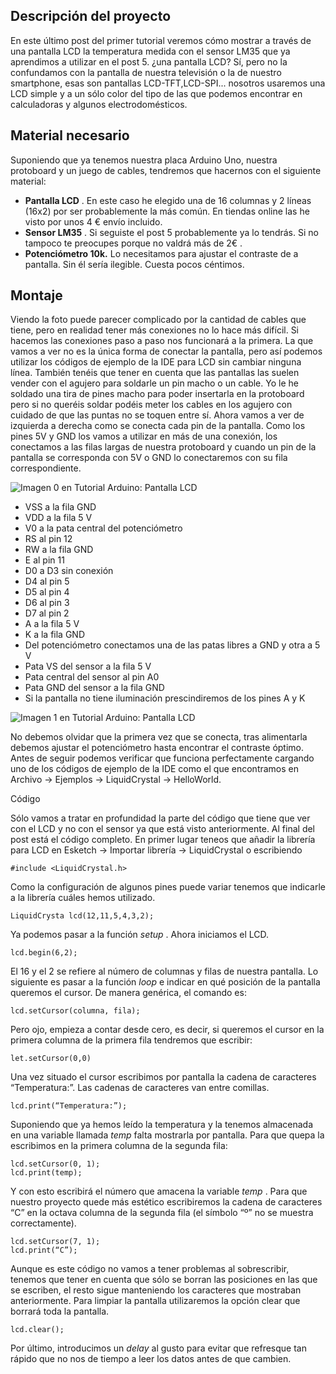 ## Descripción del proyecto

En este último post del primer tutorial veremos cómo mostrar a través de una pantalla LCD la temperatura medida con el sensor LM35 que ya aprendimos a utilizar en el post 5. ¿una pantalla LCD? Sí, pero no la confundamos con la pantalla de nuestra televisión o la de nuestro smartphone, esas son pantallas LCD-TFT,LCD-SPI... nosotros usaremos una LCD simple y a un sólo color del tipo de las que podemos encontrar en calculadoras y algunos electrodomésticos.

 

## Material necesario

Suponiendo que ya tenemos nuestra placa Arduino Uno, nuestra protoboard y un juego de cables, tendremos que hacernos con el siguiente material:

- **Pantalla LCD** . En este caso he elegido una de 16 columnas y 2 líneas (16x2) por ser probablemente la más común. En tiendas online las he visto por unos 4 € envío incluido.
- **Sensor LM35** . Si seguiste el post 5 probablemente ya lo tendrás. Si no tampoco te preocupes porque no valdrá más de 2€ .
- **Potenciómetro 10k.** Lo necesitamos para ajustar el contraste de a pantalla. Sin él sería ilegible. Cuesta pocos céntimos.

 

## Montaje

Viendo la foto puede parecer complicado por la cantidad de cables que tiene, pero en realidad tener más conexiones no lo hace más difícil. Si hacemos las conexiones paso a paso nos funcionará a la primera. La que vamos a ver no es la única forma de conectar la pantalla, pero así podemos utilizar los códigos de ejemplo de la IDE para LCD sin cambiar ninguna línea. También tenéis que tener en cuenta que las pantallas las suelen vender con el agujero para soldarle un pin macho o un cable. Yo le he soldado una tira de pines macho para poder insertarla en la protoboard pero si no queréis soldar podéis meter los cables en los agujero con cuidado de que las puntas no se toquen entre sí. Ahora vamos a ver de izquierda a derecha como se conecta cada pin de la pantalla. Como los pines 5V y GND los vamos a utilizar en más de una conexión, los conectamos a las filas largas de nuestra protoboard y cuando un pin de la pantalla se corresponda con 5V o GND lo conectaremos con su fila correspondiente.

![Imagen 0 en Tutorial Arduino: Pantalla LCD](https://dc722jrlp2zu8.cloudfront.net/media/cache/eb/6d/eb6db299d70eebd30792712d1ba916c5.webp)

- VSS a la fila GND
- VDD a la fila 5 V
- V0 a la pata central del potenciómetro
- RS al pin 12
- RW a la fila GND
- E al pin 11
- D0 a D3 sin conexión
- D4 al pin 5
- D5 al pin 4
- D6 al pin 3
- D7 al pin 2
- A a la fila 5 V
- K a la fila GND
- Del potenciómetro conectamos una de las patas libres a GND y otra a 5 V
- Pata VS del sensor a la fila 5 V
- Pata central del sensor al pin A0
- Pata GND del sensor a la fila GND
- Si la pantalla no tiene iluminación prescindiremos de los pines A y K

![Imagen 1 en Tutorial Arduino: Pantalla LCD](https://dc722jrlp2zu8.cloudfront.net/media/cache/ee/f6/eef69618e52635525f0f349072d54454.webp)

 

No debemos olvidar que la primera vez que se conecta, tras alimentarla debemos ajustar el potenciómetro hasta encontrar el contraste óptimo. Antes de seguir podemos verificar que funciona perfectamente cargando uno de los códigos de ejemplo de la IDE como el que encontramos en Archivo → Ejemplos → LiquidCrystal → HelloWorld.

Código

Sólo vamos a tratar en profundidad la parte del código que tiene que ver con el LCD y no con el sensor ya que está visto anteriormente. Al final del post está el código completo. En primer lugar teneos que añadir la librería para LCD en Esketch → Importar librería → LiquidCrystal o escribiendo

```
#include <LiquidCrystal.h>
```

Como la configuración de algunos pines puede variar tenemos que indicarle a la librería cuáles hemos utilizado.

```
LiquidCrysta lcd(12,11,5,4,3,2);
```

Ya podemos pasar a la función *setup* . Ahora iniciamos el LCD.

```
lcd.begin(6,2);
```

El 16 y el 2 se refiere al número de columnas y filas de nuestra pantalla. Lo siguiente es pasar a la función *loop* e indicar en qué posición de la pantalla queremos el cursor. De manera genérica, el comando es:

```
lcd.setCursor(columna, fila);
```

Pero ojo, empieza a contar desde cero, es decir, si queremos el cursor en la primera columna de la primera fila tendremos que escribir:

```
let.setCursor(0,0)
```

Una vez situado el cursor escribimos por pantalla la cadena de caracteres “Temperatura:”. Las cadenas de caracteres van entre comillas.

```
lcd.print(“Temperatura:”);
```

Suponiendo que ya hemos leído la temperatura y la tenemos almacenada en una variable llamada *temp* falta mostrarla por pantalla. Para que quepa la escribimos en la primera columna de la segunda fila:

 

```
lcd.setCursor(0, 1);
lcd.print(temp);
```

Y con esto escribirá el número que amacena la variable *temp* . Para que nuestro proyecto quede más estético escribiremos la cadena de caracteres “C” en la octava columna de la segunda fila (el símbolo “º” no se muestra correctamente).

 

```
lcd.setCursor(7, 1);
lcd.print(“C”);
```

Aunque es este código no vamos a tener problemas al sobrescribir, tenemos que tener en cuenta que sólo se borran las posiciones en las que se escriben, el resto sigue manteniendo los caracteres que mostraban anteriormente. Para limpiar la pantalla utilizaremos la opción clear que borrará toda la pantalla.

 

```
lcd.clear();
```

Por último, introducimos un *delay* al gusto para evitar que refresque tan rápido que no nos de tiempo a leer los datos antes de que cambien.